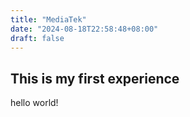 ```yaml
---
title: "MediaTek"
date: "2024-08-18T22:58:48+08:00"
draft: false
---
```


## This is my first experience
hello world!